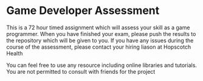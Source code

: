 # Game Developer Assessment

This is a 72 hour timed assignment which will assess your skill as a game programmer. When you have finished your exam, please push the results to the repository which will be given to you. If you have any issues during the course of the assessment, please contact your hiring liason at Hopscotch Health

You can feel free to use any resource including online libraries and tutorials. You are not permitted to consult with friends for the project
